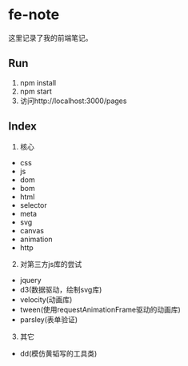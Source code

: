 # fe-note
这里记录了我的前端笔记。

## Run
1. npm install
2. npm start
3. 访问http://localhost:3000/pages

## Index
1. 核心
 * css
 * js
 * dom
 * bom
 * html
 * selector
 * meta
 * svg
 * canvas
 * animation
 * http
2. 对第三方js库的尝试
 * jquery
 * d3(数据驱动，绘制svg库)
 * velocity(动画库)
 * tween(使用requestAnimationFrame驱动的动画库)
 * parsley(表单验证)
3. 其它
 * dd(模仿黄韬写的工具类)